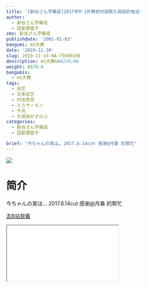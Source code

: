 ```yaml
---
title: '[新谷さん字幕组]2017年M-1开赛前村田致久保田的电话'
author:
  - 新谷さん字幕组
  - 囧星硬盘子
zmz: 新谷さん字幕组
publishdate: '2001-01-03'
bangumi: m1大赛
date: '2019-11-30'
slug: 2019-11-14-NA-75660166
description: m1大赛&#8226;NA
weight: 8870.0
bangumis:
  - m1大赛
tags:
  - 综艺
  - 日本综艺
  - 村田秀亮
  - とろサーモン
  - 千鸟
  - 久保田かずのぶ
categories:
  - 新谷さん字幕组
  - 囧星硬盘子

brief: "今ちゃんの実は… 2017.6.14cut 感谢@月桑 的帮忙"
---
```

![](https://raw.githubusercontent.com/tcgriffith/owaraisite/master/static/tmpimg/ba5b568c86707bd3b37d902af55a4b9f42d6b851.jpg.480.jpg)
# 简介  
今ちゃんの実は… 2017.6.14cut 感谢@月桑 的帮忙  

[去B站观看](https://www.bilibili.com/video/av75660166/)
<div class ="resp-container"><iframe class="testiframe" src="//player.bilibili.com/player.html?aid=75660166"", scrolling="no", allowfullscreen="true" > </iframe></div> 
